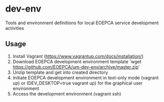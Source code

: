 # dev-env
Tools and environment definitions for local EOEPCA service development activities

## Usage
1. Install Vagrant (https://www.vagrantup.com/docs/installation/)
2. Download EOEPCA development environment template 'wget https://github.com/EOEPCA/um-dev-env/archive/master.zip'
3. Unzip template and get into created directory
4. Initiate EOEPCA development environment in text-only mode (vagrant up) or (DEV_DESKTOP=true vagrant up) for the graphical user environment
5. Access the development environment (vagrant ssh)

